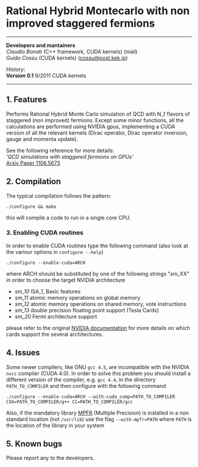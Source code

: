 Rational Hybrid Montecarlo with non improved staggered fermions
===============================================================

---
**Developers and mantainers**  
*Claudio Bonati* (C++ framework, CUDA kernels) (mail)  
*Guido Cossu* (CUDA kernels) (cossu@post.kek.jp)  

*History*:  
**Version 0.1**  9/2011     CUDA kernels

---

## 1. Features 


Performs Rational Hybrid Monte Carlo simulation of QCD with  N_f flavors
of staggered (non improved) fermions. 
Except some minor functions, all the calculations are performed using
NVIDIA gpus, implementing a CUDA version of all the relevant kernels 
(Dirac operator, Dirac operator inversion, gauge and momenta update).

See the following reference for more details:  
*'QCD simulations with staggered fermions on GPUs'*  
[Arxiv Paper 1106.5673](http://inspirebeta.net/record/916054)


## 2. Compilation


The typical compilation follows the pattern:

`./configure && make`

this will compile a code to run in a single core CPU.

### 3. Enabling CUDA routines

In order to enable CUDA routines type the following command (also look at the 
variour options in `configure --help`)

`./configure --enable-cuda=ARCH`

where ARCH should be substituted by one of the following strings "sm_XX" 
in order to choose the target NVIDIA architecture

*  *sm_10*  ISA_1, Basic features  
*  *sm_11*  atomic memory operations on global memory  
*  *sm_12*  atomic memory operations on shared memory, vote instructions  
*  *sm_13* double precision floating point support (Tesla Cards)    
*  *sm_20*  Fermi architecture support  

please refer to the original [NVIDIA documentation](http://developer.nvidia.com/cuda-toolkit-40) for more details on which
cards support the several architectures.

## 4. Issues


Some newer compilers, like GNU `gcc 4.5`, are incompatible with the NVIDIA `nvcc`
compiler (CUDA 4.0). In order to solve this problem you should install a different 
version of the compiler, e.g. `gcc 4.4`, in the directory `PATH_TO_COMPILER` and then
configure with the following command

`./configure --enable-cuda=ARCH --with-cuda_comp=PATH_TO_COMPILER 
CXX=PATH_TO_COMPILER/g++ CC=PATH_TO_COMPILER/gcc`

Also, if the mandatory library [MPFR](http://www.mpfr.org/) (Multiple Precision) is installed in a 
non standard location (not `/usr/lib`) use the flag `--with-mpfr=PATH` where `PATH` is the location
of the library in your system

## 5. Known bugs

Please report any to the developers.

